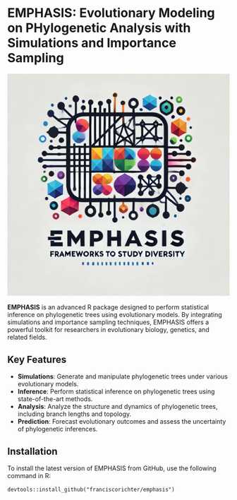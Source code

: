 # EMPHASIS: Evolutionary Modeling on PHylogenetic Analysis with Simulations and Importance Sampling

![Emphasis Logo](./emphasis_logo.png)

**EMPHASIS** is an advanced R package designed to perform statistical inference on phylogenetic trees using evolutionary models. By integrating simulations and importance sampling techniques, EMPHASIS offers a powerful toolkit for researchers in evolutionary biology, genetics, and related fields.

## Key Features

- **Simulations**: Generate and manipulate phylogenetic trees under various evolutionary models.
- **Inference**: Perform statistical inference on phylogenetic trees using state-of-the-art methods.
- **Analysis**: Analyze the structure and dynamics of phylogenetic trees, including branch lengths and topology.
- **Prediction**: Forecast evolutionary outcomes and assess the uncertainty of phylogenetic inferences.

## Installation

To install the latest version of EMPHASIS from GitHub, use the following command in R:


```
devtools::install_github("franciscorichter/emphasis")
```


